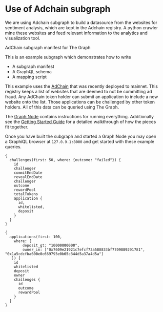 # Use of Adchain subgraph

We are using Adchain subgraph to build a datasource from the websites for sentiment analysis, which are kept in the Adchain registry. A python crawler mine these websites and feed relevant information to the analytics and visualization tool.

AdChain subgraph manifest for The Graph

This is an example subgraph which demonstrates how to write
* A subgraph manifest
* A GraphQL schema
* A mapping script

This example uses the [AdChain](https://publisher.adchain.com/registry) that was recently deployed to mainnet. This registry keeps a list of websites that are deemed to not be committing ad fraud. Any AdChain token holder can submit an application to include a new website onto the list. Those applications can be challenged by other token holders. All of this data can be queried using The Graph.

The [Graph Node](https://github.com/graphprotocol/graph-node) contains instructions for running everything. Additionally see the [Getting Started Guide](https://github.com/graphprotocol/graph-node/blob/master/docs/getting-started.md) for a detailed walkthrough of how the pieces fit together.


Once you have built the subgraph and started a Graph Node you may open a GraphiQL browser at `127.0.0.1:8000` and get started with these example queries.
```
{
  challenges(first: 50, where: {outcome: "failed"}) {
    id
    challenger
    commitEndDate
    revealEndDate
    challenger
    outcome
    rewardPool   
    totalTokens
    application {
      id,
      whitelisted,
      deposit
    }
  }
}
```

```
{
  applications(first: 100,
    where: {
        deposit_gt: "10000000000",
        owner_in: ["0x7609e21921c7efcf73a588833bf7709889291781", "0x1a5cdcfba600e0c669795e0b65c344d5a37a4d5a"]
   }) {
    id
    whitelisted
    deposit
    owner
    challenges {
      id
      outcome
      rewardPool
    }
  }
}
```
